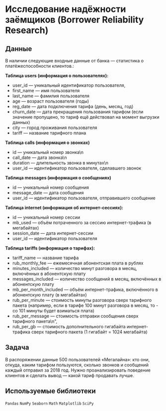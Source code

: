 # Исследование надёжности заёмщиков (Borrower Reliability Research)


## Данные

В наличии следующие входные данные от банка — статистика о платёжеспособности клиентов.:

**Таблица users (информация о пользователях):**

- user_id — уникальный идентификатор пользователя,
- first_name — имя пользователя
- last_name — фамилия пользователя
- age — возраст пользователя (годы)
- reg_date — дата подключения тарифа (день, месяц, год)
- churn_date — дата прекращения пользования тарифом (если значение пропущено, то тариф ещё действовал на момент выгрузки данных)
- city — город проживания пользователя
- tariff — название тарифного плана

**Таблица calls (информация о звонках)**

- id — уникальный номер звонка\n
- call_date — дата звонка\n
- duration — длительность звонка в минутах\n
- user_id — идентификатор пользователя, сделавшего звонок

**Таблица messages (информация о сообщениях)**

- id — уникальный номер сообщения
- message_date — дата сообщения
- user_id — идентификатор пользователя, отправившего сообщение

**Таблица internet (информация об интернет-сессиях):**

- id — уникальный номер сессии
- mb_used — объём потраченного за сессию интернет-трафика (в мегабайтах)
- session_date — дата интернет-сессии
- user_id — идентификатор пользователя

**Таблица tariffs (информация о тарифах):**

- tariff_name — название тарифа
- rub_monthly_fee — ежемесячная абонентская плата в рублях
- minutes_included — количество минут разговора в месяц, включённых в абонентскую плату
- messages_included — количество сообщений в месяц, включённых в абонентскую плату
- mb_per_month_included — объём интернет-трафика, включённого в абонентскую плату (в мегабайтах)
- rub_per_minute — стоимость минуты разговора сверх тарифного пакета (например, если в тарифе 100 минут разговора в месяц, то - со 101 минуты будет взиматься плата)
- rub_per_message — стоимость отправки сообщения сверх тарифного пакета\n",
- rub_per_gb — стоимость дополнительного гигабайта интернет-трафика сверх тарифного пакета (1 гигабайт = 1024 мегабайта)

## Задача

В распоряжении данные 500 пользователей «Мегалайна»: кто они, откуда, каким тарифом пользуются, сколько звонков и сообщений каждый отправил за 2018 год. Нужно проанализировать поведение клиентов и сделать вывод — какой тариф продавать лучше.

## Используемые библиотеки
`Pandas` `NumPy` `Seaborn` `Math` `Matplotlib` `SciPy`
